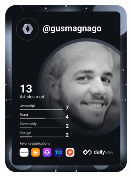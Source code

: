   
  <a href="https://app.daily.dev/DailyDevTips"><img src="https://github.com/gusmagnago/gusmagnago/blob/master/devcard.svg" width="400" alt="Gustavo Magnago's Dev Card"/></a>

  


<!--
**gusmagnago/gusmagnago** is a ✨ _special_ ✨ repository because its `README.md` (this file) appears on your GitHub profile.

Here are some ideas to get you started:

- 🔭 I’m currently working on ...
- 🌱 I’m currently learning ...
- 👯 I’m looking to collaborate on ...
- 🤔 I’m looking for help with ...
- 💬 Ask me about ...
- 📫 How to reach me: ...
- 😄 Pronouns: ...
- ⚡ Fun fact: ...
-->
